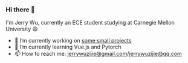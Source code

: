 ### Hi there 👋

I'm Jerry Wu, currently an ECE student studying at Carnegie Mellon University 😄

- 🔭 I’m currently working on [some small projects](https://github.com/JerryWuZiJie?tab=repositories)
- 🌱 I’m currently learning Vue.js and Pytorch
- 📫 How to reach me: jerrywuzijie@gmail.com/jerrywuzijie@qq.com
